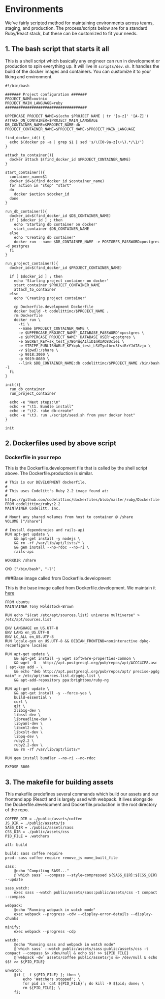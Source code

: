 Environments 
=======

We've fairly scripted method for maintaining environments across teams, staging, and production. The process/scripts below are for a standard Ruby/React stack, but these can be customized to fit your needs.

## 1. The bash script that starts it all


This is a shell script which basically any engineer can run in development or production to spin everything up. It will live in `scripts/dev.sh`. It handles the build of the docker images and containers. You can customize it to your liking and environment. 


```shell
#!/bin/bash

####### Project configuration #######
PROJECT_NAME=outnix
PROJECT_MAIN_LANGUAGE=ruby
#####################################

UPPERCASE_PROJECT_NAME=$(echo $PROJECT_NAME | tr '[a-z]' '[A-Z]')
ATTACH_ON_CONTAINER=$PROJECT_MAIN_LANGUAGE
DB_CONTAINER_NAME=$PROJECT_NAME-db
PROJECT_CONTAINER_NAME=$PROJECT_NAME-$PROJECT_MAIN_LANGUAGE

find_docker_id() {
  echo $(docker ps -a | grep $1 | sed 's/\([0-9a-z]\+\).*/\1/')
}

attach_to_container(){
  docker attach $(find_docker_id $PROJECT_CONTAINER_NAME)
}

start_container(){
  container_name=$1
  docker_id=$(find_docker_id $container_name)
  for action in "stop" "start"
  do
    docker $action $docker_id
  done
}

run_db_container(){
  docker_id=$(find_docker_id $DB_CONTAINER_NAME)
  if [ $docker_id ] ; then
    echo 'Starting db container on docker'
    start_container $DB_CONTAINER_NAME
  else
    echo 'Creating db container'
    docker run --name $DB_CONTAINER_NAME -e POSTGRES_PASSWORD=postgres -d postgres
  fi
}

run_project_container(){
  docker_id=$(find_docker_id $PROJECT_CONTAINER_NAME)

  if [ $docker_id ] ; then
    echo 'Starting project container on docker'
    start_container $PROJECT_CONTAINER_NAME
    attach_to_container
  else
    echo 'Creating project container'

    cp Dockerfile.development Dockerfile
    docker build -t codelittinc/$PROJECT_NAME .
    rm Dockerfile
    docker run \
      -ti \
      --name $PROJECT_CONTAINER_NAME \
      -e $UPPERCASE_PROJECT_NAME'_DATABASE_PASSWORD'=postgres \
      -e $UPPERCASE_PROJECT_NAME'_DATABASE_USER'=postgres \
      -e SECRET_KEY=sk_test_y7BG4WqA1liD1mRIAO8Uciei \
      -e STRIPE_PUBLISHABLE_KEY=pk_test_LSVTyulbru3fsiBrYJdI8zjx \
      -v $(pwd):/share \
      -p 9018:3000 \
      -p 9019:8080 \
      --link $DB_CONTAINER_NAME:db codelittinc/$PROJECT_NAME /bin/bash -l
  fi
}

init(){
  run_db_container
  run_project_container

  echo -e "Next steps:\n"
  echo -e "\t1. Bundle install"
  echo -e "\t2. rake db:create"
  echo -e "\t3. run ./script/seed.sh from your docker host"
}

init
```

## 2. Dockerfiles used by above script 

### Dockerfile in your repo

This is the Dockerfile.development file that is called by the shell script above. The Dockerfile.production is similar. 

```shell
# This is our DEVELOPMENT dockerfile.
#
# This uses Codelitt's Ruby 2.2 image found at:
# https://github.com/codelittinc/dockerfiles/blob/master/ruby/Dockerfile
FROM codelittinc/ruby:2.2
MAINTAINER Codelitt, Inc.

# Mount any shared volumes from host to container @ /share
VOLUME ["/share"]

# Install dependencies and rails-api
RUN apt-get update \
	&& apt-get install -y nodejs \
	&& rm -rf /var/lib/apt/lists/* \
	&& gem install --no-rdoc --no-ri \
	rails-api

WORKDIR /share

CMD ["/bin/bash", "-l"]
```

###Base image called from Dockerfile.development

This is the base image called from Dockerfile.development. We maintain it [here](https://github.com/codelittinc/dockerfiles/blob/master/ruby/Dockerfile)

```shell
FROM ubuntu
MAINTAINER Tony Holdstock-Brown

RUN echo "$(cat /etc/apt/sources.list) universe multiverse" > /etc/apt/sources.list

ENV LANGUAGE en_US.UTF-8
ENV LANG en_US.UTF-8
ENV LC_ALL en_US.UTF-8
RUN locale-gen en_US.UTF-8 && DEBIAN_FRONTEND=noninteractive dpkg-reconfigure locales

RUN apt-get update \
    && apt-get install -y wget software-properties-common \
    && wget -O - http://apt.postgresql.org/pub/repos/apt/ACCC4CF8.asc | apt-key add - \
    && echo "deb http://apt.postgresql.org/pub/repos/apt/ precise-pgdg main" > /etc/apt/sources.list.d/pgdg.list \
    && apt-add-repository ppa:brightbox/ruby-ng

RUN apt-get update \
    && apt-get install -y --force-yes \
    build-essential \
    curl \
    git \
    zlib1g-dev \
    libssl-dev \
    libreadline-dev \
    libyaml-dev \
    libxml2-dev \
    libxslt-dev \
    libpq-dev \
    ruby2.2 \
    ruby2.2-dev \
    && rm -rf /var/lib/apt/lists/*

RUN gem install bundler --no-ri --no-rdoc

EXPOSE 3000
```


## 3. The makefile for building assets

This makefile predefines several commands which build our assets and our frontend app (React) and is largely used with webpack. It lives alongside the Dockerfile.development and Dockerfile.production in the root directory of the repo.  


```shell
COFFEE_DIR = ./public/assets/coffee
JS_DIR = ./public/assets/js
SASS_DIR = ./public/assets/sass
CSS_DIR = ./public/assets/css
PID_FILE = .watchers

all: build

build: sass coffee require
prod: sass coffee require remove_js move_built_file

sass:
	@echo "Compiling SASS..."
	@`which sass` --compass --style=compressed ${SASS_DIR}:${CSS_DIR} --update

sass_watch:
	exec sass --watch public/assets/sass:public/assets/css -t compact --compass

webpack:
	@echo "Running webpack in watch mode"
	exec webpack --progress -cdw --display-error-details --display-chunks

minify:
	exec webpack --progress -cdp

watch:
	@echo "Running sass and webpack in watch mode"
	@`which sass` --watch public/assets/sass:public/assets/css -t compact --compass &> /dev/null & echo $$! >> ${PID_FILE}
	@`webpack -dw` assets/coffee public/assets/js &> /dev/null & echo $$! >> ${PID_FILE}

unwatch:
	@if [ -f ${PID_FILE} ]; then \
        echo 'Watchers stopped'; \
        for pid in `cat ${PID_FILE}`; do kill -9 $$pid; done; \
        rm ${PID_FILE}; \
	fi;
```
